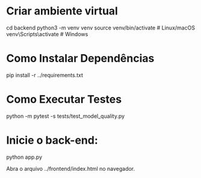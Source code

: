 # Criar ambiente virtual

cd backend
python3 -m venv venv
source venv/bin/activate # Linux/macOS
venv\Scripts\activate # Windows

# Como Instalar Dependências

pip install -r ../requirements.txt

# Como Executar Testes

python -m pytest -s tests/test_model_quality.py

# Inicie o back-end:

python app.py

Abra o arquivo ../frontend/index.html no navegador.
